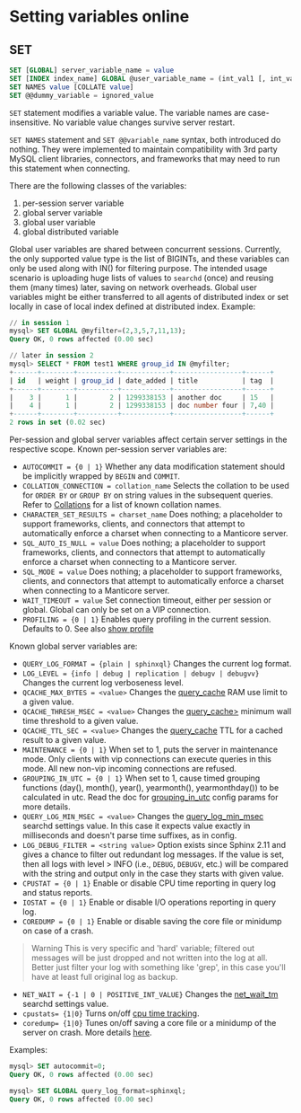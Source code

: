 # Setting variables online

## SET
```sql
SET [GLOBAL] server_variable_name = value
SET [INDEX index_name] GLOBAL @user_variable_name = (int_val1 [, int_val2, ...])
SET NAMES value [COLLATE value]
SET @@dummy_variable = ignored_value
```

`SET` statement modifies a variable value. The variable names are case-insensitive. No variable value changes survive server restart.

`SET NAMES` statement and `SET @@variable_name` syntax, both introduced do nothing. They were implemented to maintain compatibility with 3rd party MySQL client libraries, connectors, and frameworks that may need to run this statement when connecting.

There are the following classes of the variables:

1.  per-session server variable
2.  global server variable
3.  global user variable
4.  global distributed variable

Global user variables are shared between concurrent sessions. Currently, the only supported value type is the list of BIGINTs, and these variables can only be used along with IN() for filtering purpose. The intended usage scenario is uploading huge lists of values to `searchd` (once) and reusing them (many times) later, saving on network overheads. Global user variables might be either transferred to all agents of distributed index or set locally in case of local index defined at distributed index. Example:

```sql
// in session 1
mysql> SET GLOBAL @myfilter=(2,3,5,7,11,13);
Query OK, 0 rows affected (0.00 sec)

// later in session 2
mysql> SELECT * FROM test1 WHERE group_id IN @myfilter;
+------+--------+----------+------------+-----------------+------+
| id   | weight | group_id | date_added | title           | tag  |
+------+--------+----------+------------+-----------------+------+
|    3 |      1 |        2 | 1299338153 | another doc     | 15   |
|    4 |      1 |        2 | 1299338153 | doc number four | 7,40 |
+------+--------+----------+------------+-----------------+------+
2 rows in set (0.02 sec)
```

Per-session and global server variables affect certain server settings in the respective scope. Known per-session server variables are:

*   `AUTOCOMMIT = {0 | 1}` Whether any data modification statement should be implicitly wrapped by `BEGIN` and `COMMIT`.
*   `COLLATION_CONNECTION = collation_name` Selects the collation to be used for `ORDER BY` or `GROUP BY` on string values in the subsequent queries. Refer to [Collations](Searching/Collations.md) for a list of known collation names.
*   `CHARACTER_SET_RESULTS = charset_name` Does nothing; a placeholder to support frameworks, clients, and connectors that attempt to automatically enforce a charset when connecting to a Manticore server.
*   `SQL_AUTO_IS_NULL = value` Does nothing; a placeholder to support frameworks, clients, and connectors that attempt to automatically enforce a charset when connecting to a Manticore server.
*   `SQL_MODE = value` Does nothing; a placeholder to support frameworks, clients, and connectors that attempt to automatically enforce a charset when connecting to a Manticore server.
*   `WAIT_TIMEOUT = value` Set connection timeout, either per session or global. Global can only be set on a VIP connection.
*   `PROFILING = {0 | 1}` Enables query profiling in the current session. Defaults to 0. See also [show profile](Profiling_and_monitoring/Profiling/Query_profile.md)

Known global server variables are:

* `QUERY_LOG_FORMAT = {plain | sphinxql}` Changes the current log format.
* `LOG_LEVEL = {info | debug | replication | debugv | debugvv}` Changes the current log verboseness level.
* `QCACHE_MAX_BYTES = <value>` Changes the [query_cache](Searching/Query_cache.md) RAM use limit to a given value.
* `QCACHE_THRESH_MSEC = <value>` Changes the [query_cache>](Searching/Query_cache.md) minimum wall time threshold to a given value.
* `QCACHE_TTL_SEC = <value>` Changes the [query_cache](Searching/Query_cache.md) TTL for a cached result to a given value.
* `MAINTENANCE = {0 | 1}` When set to 1, puts the server in maintenance mode. Only clients with vip connections can execute queries in this mode. All new non-vip incoming connections are refused.
* `GROUPING_IN_UTC = {0 | 1}` When set to 1, cause timed grouping functions (day(), month(), year(), yearmonth(), yearmonthday()) to be calculated in utc. Read the doc for [grouping_in_utc](Server_settings/Searchd.md) config params for more details.
* `QUERY_LOG_MIN_MSEC = <value>` Changes the [query_log_min_msec](Server_settings/Searchd.md#query_log_min_msec) searchd settings value. In this case it expects value exactly in milliseconds and doesn't parse time suffixes, as in config.
* `LOG_DEBUG_FILTER = <string value>` Option exists since Sphinx 2.11 and gives a chance to filter out redundant log messages. If the value is set, then all logs with level > INFO (i.e., `DEBUG`, `DEBUGV`, etc.) will be compared with the string and output only in the case they starts with given value.
* `CPUSTAT = {0 | 1}` Enable or disable CPU time reporting in query log and status reports.
* `IOSTAT = {0 | 1}` Enable or disable I/O operations reporting in query log.
* `COREDUMP = {0 | 1}` Enable or disable saving the core file or minidump on case of a crash.


> Warning
This is very specific and 'hard' variable; filtered out messages will be just dropped and not written into the log at all. Better just filter your log with something like 'grep', in this case you'll have at least full original log as backup.

* `NET_WAIT = {-1 | 0 | POSITIVE_INT_VALUE}` Changes the [net_wait_tm](Server_settings/Searchd.md#net_wait_tm) searchd settings value.
* `cpustats= {1|0}` Turns on/off [cpu time tracking](Starting_the_server/Manually.md#searchd-command-line-options).
* `coredump= {1|0}` Tunes on/off saving a core file or a minidump of the server on crash. More details [here](Starting_the_server/Manually.md#searchd-command-line-options).

Examples:

```sql
mysql> SET autocommit=0;
Query OK, 0 rows affected (0.00 sec)

mysql> SET GLOBAL query_log_format=sphinxql;
Query OK, 0 rows affected (0.00 sec)
```
